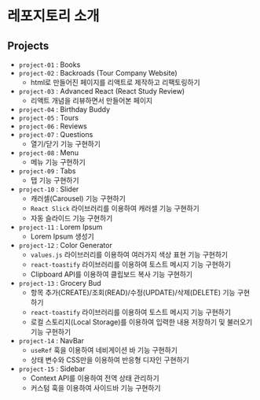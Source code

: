# 레포지토리 소개

## Projects

- `project-01` : Books
- `project-02` : Backroads (Tour Company Website)
  - html로 만들어진 페이지를 리액트로 제작하고 리팩토링하기
- `project-03` : Advanced React (React Study Review)
  - 리액트 개념을 리뷰하면서 만들어본 페이지
- `project-04` : Birthday Buddy
- `project-05` : Tours
- `project-06` : Reviews
- `project-07` : Questions
  - 열기/닫기 기능 구현하기
- `project-08` : Menu
  - 메뉴 기능 구현하기
- `project-09` : Tabs
  - 탭 기능 구현하기
- `project-10` : Slider
  - 캐러셀(Carousel) 기능 구현하기
  - `React Slick` 라이브러리를 이용하여 캐러셀 기능 구현하기
  - 자동 슬라이드 기능 구현하기
- `project-11` : Lorem Ipsum
  - Lorem Ipsum 생성기
- `project-12` : Color Generator
  - `values.js` 라이브러리를 이용하여 여러가지 색상 표현 기능 구현하기
  - `react-toastify` 라이브러리를 이용하여 토스트 메시지 기능 구현하기
  - Clipboard API를 이용하여 클립보드 복사 기능 구현하기
- `project-13` : Grocery Bud
  - 항목 추가(CREATE)/조회(READ)/수정(UPDATE)/삭제(DELETE) 기능 구현하기
  - `react-toastify` 라이브러리를 이용하여 토스트 메시지 기능 구현하기
  - 로컬 스토리지(Local Storage)를 이용하여 입력한 내용 저장하기 및 불러오기 기능 구현하기
- `project-14` : NavBar
  - `useRef` 훅을 이용하여 네비게이션 바 기능 구현하기
  - 상태 변수와 CSS만을 이용하여 반응형 디자인 구현하기
- `project-15` : Sidebar
  - Context API를 이용하여 전역 상태 관리하기
  - 커스텀 훅을 이용하여 사이드바 기능 구현하기

